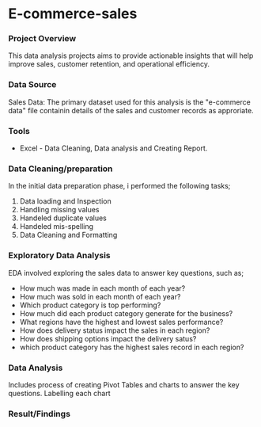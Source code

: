 # E-commerce-sales
### Project Overview
This data analysis projects aims to provide actionable insights that will help improve sales, customer retention,
and operational efficiency.

### Data Source
Sales Data: The primary dataset used for this analysis is the "e-commerce data" file containin details of the sales and customer records as approriate.

### Tools
- Excel - Data Cleaning, Data analysis and Creating Report.
  
### Data Cleaning/preparation
In the initial data preparation phase, i performed the following tasks;
1. Data loading and Inspection
2. Handling missing values
3. Handeled duplicate values
4. Handeled mis-spelling
5. Data Cleaning and Formatting

### Exploratory Data Analysis
EDA involved exploring the sales data to answer key questions, such as;
- How much was made in each month of each year?
- How much was sold in each month of each year?
- Which product category is top performing?
- How much did each product category generate for the business?
- What regions have the highest and lowest sales performance?
- How does delivery status impact the sales in each region?
- How does shipping options impact the delivery satus?
- which product category has the highest sales record in each region?

### Data Analysis
Includes process of creating Pivot Tables and charts to answer the key questions.
Labelling each chart 

### Result/Findings
